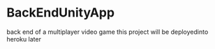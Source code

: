# BackEndUnityApp
back end of a multiplayer video game this project will be deployedinto heroku later
